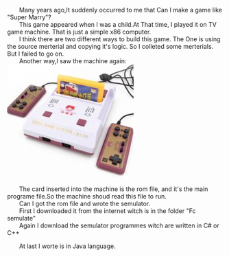 &emsp;&emsp;Many years ago,It suddenly occurred to me that Can I make a game like "Super Marry"?  
&emsp;&emsp;This game appeared when I was a child.At That time, I played it on TV game machine. That is just a simple x86 computer.  
&emsp;&emsp;I think there are two different ways to build this game. The One is using the source merterial and copying it's logic. So I colleted some merterials. But I failed to go on.  
&emsp;&emsp;Another way,I saw the machine again:  
![image](./images/videogame.png)   

&emsp;&emsp;The card inserted into the machine is the rom file, and it's the main programe file.So the machine shoud read this file to run.  
&emsp;&emsp;Can I got the rom file and wrote the semulator.  
&emsp;&emsp;First I downloaded it from the internet witch is in the folder "Fc semulate"  
&emsp;&emsp;Again I download the semulator programmes witch are written in C# or C++  

&emsp;&emsp;At last I worte is in Java language.


